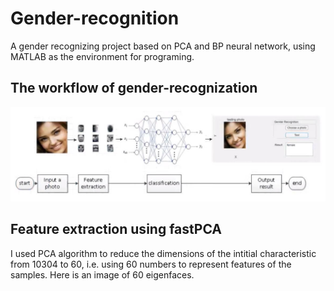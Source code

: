 # Gender-recognition
A gender recognizing project based on PCA and BP neural network, using MATLAB as the environment for programing.
## The workflow of gender-recognization
![workflow](https://github.com/alicesprings1/Gender-recognition/blob/master/process.JPG)
## Feature extraction using fastPCA
I used PCA algorithm to reduce the dimensions of the intitial characteristic from 10304 to 60, i.e. using 60 numbers to represent features of the samples. Here is an image of 60 eigenfaces.
